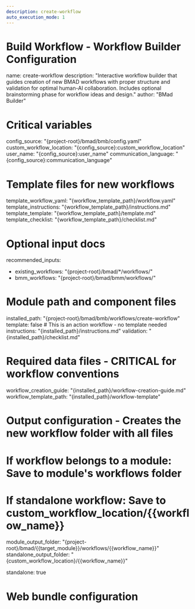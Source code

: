 ```yaml
---
description: create-workflow
auto_execution_mode: 1
---
```


# Build Workflow - Workflow Builder Configuration
name: create-workflow
description: "Interactive workflow builder that guides creation of new BMAD workflows with proper structure and validation for optimal human-AI collaboration. Includes optional brainstorming phase for workflow ideas and design."
author: "BMad Builder"

# Critical variables
config_source: "{project-root}/bmad/bmb/config.yaml"
custom_workflow_location: "{config_source}:custom_workflow_location"
user_name: "{config_source}:user_name"
communication_language: "{config_source}:communication_language"

# Template files for new workflows
template_workflow_yaml: "{workflow_template_path}/workflow.yaml"
template_instructions: "{workflow_template_path}/instructions.md"
template_template: "{workflow_template_path}/template.md"
template_checklist: "{workflow_template_path}/checklist.md"

# Optional input docs
recommended_inputs:
  - existing_workflows: "{project-root}/bmad/*/workflows/"
  - bmm_workflows: "{project-root}/bmad/bmm/workflows/"

# Module path and component files
installed_path: "{project-root}/bmad/bmb/workflows/create-workflow"
template: false # This is an action workflow - no template needed
instructions: "{installed_path}/instructions.md"
validation: "{installed_path}/checklist.md"

# Required data files - CRITICAL for workflow conventions
workflow_creation_guide: "{installed_path}/workflow-creation-guide.md"
workflow_template_path: "{installed_path}/workflow-template"

# Output configuration - Creates the new workflow folder with all files
# If workflow belongs to a module: Save to module's workflows folder
# If standalone workflow: Save to custom_workflow_location/{{workflow_name}}
module_output_folder: "{project-root}/bmad/{{target_module}}/workflows/{{workflow_name}}"
standalone_output_folder: "{custom_workflow_location}/{{workflow_name}}"

standalone: true

# Web bundle configuration